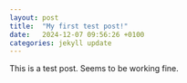 ```yaml
---
layout: post
title:  "My first test post!"
date:   2024-12-07 09:56:26 +0100
categories: jekyll update
---
```


This is a test post. Seems to be working fine.